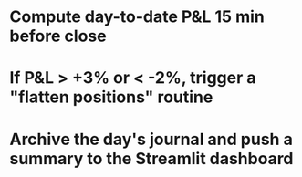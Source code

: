 # Compute day-to-date P&L 15 min before close
# If P&L > +3% or < -2%, trigger a "flatten positions" routine
# Archive the day's journal and push a summary to the Streamlit dashboard
